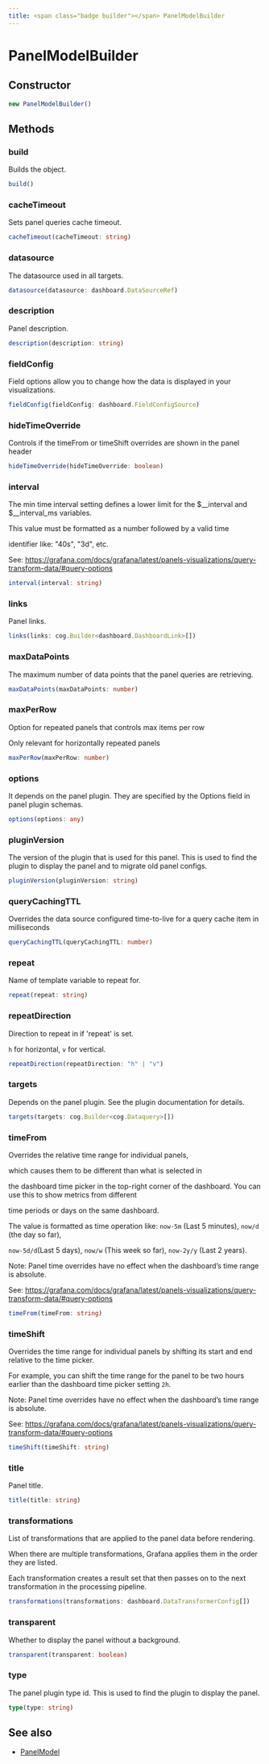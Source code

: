 ```yaml
---
title: <span class="badge builder"></span> PanelModelBuilder
---
```

# <span class="badge builder"></span> PanelModelBuilder

## Constructor

```typescript
new PanelModelBuilder()
```
## Methods

### <span class="badge object-method"></span> build

Builds the object.

```typescript
build()
```

### <span class="badge object-method"></span> cacheTimeout

Sets panel queries cache timeout.

```typescript
cacheTimeout(cacheTimeout: string)
```

### <span class="badge object-method"></span> datasource

The datasource used in all targets.

```typescript
datasource(datasource: dashboard.DataSourceRef)
```

### <span class="badge object-method"></span> description

Panel description.

```typescript
description(description: string)
```

### <span class="badge object-method"></span> fieldConfig

Field options allow you to change how the data is displayed in your visualizations.

```typescript
fieldConfig(fieldConfig: dashboard.FieldConfigSource)
```

### <span class="badge object-method"></span> hideTimeOverride

Controls if the timeFrom or timeShift overrides are shown in the panel header

```typescript
hideTimeOverride(hideTimeOverride: boolean)
```

### <span class="badge object-method"></span> interval

The min time interval setting defines a lower limit for the $__interval and $__interval_ms variables.

This value must be formatted as a number followed by a valid time

identifier like: "40s", "3d", etc.

See: https://grafana.com/docs/grafana/latest/panels-visualizations/query-transform-data/#query-options

```typescript
interval(interval: string)
```

### <span class="badge object-method"></span> links

Panel links.

```typescript
links(links: cog.Builder<dashboard.DashboardLink>[])
```

### <span class="badge object-method"></span> maxDataPoints

The maximum number of data points that the panel queries are retrieving.

```typescript
maxDataPoints(maxDataPoints: number)
```

### <span class="badge object-method"></span> maxPerRow

Option for repeated panels that controls max items per row

Only relevant for horizontally repeated panels

```typescript
maxPerRow(maxPerRow: number)
```

### <span class="badge object-method"></span> options

It depends on the panel plugin. They are specified by the Options field in panel plugin schemas.

```typescript
options(options: any)
```

### <span class="badge object-method"></span> pluginVersion

The version of the plugin that is used for this panel. This is used to find the plugin to display the panel and to migrate old panel configs.

```typescript
pluginVersion(pluginVersion: string)
```

### <span class="badge object-method"></span> queryCachingTTL

Overrides the data source configured time-to-live for a query cache item in milliseconds

```typescript
queryCachingTTL(queryCachingTTL: number)
```

### <span class="badge object-method"></span> repeat

Name of template variable to repeat for.

```typescript
repeat(repeat: string)
```

### <span class="badge object-method"></span> repeatDirection

Direction to repeat in if 'repeat' is set.

`h` for horizontal, `v` for vertical.

```typescript
repeatDirection(repeatDirection: "h" | "v")
```

### <span class="badge object-method"></span> targets

Depends on the panel plugin. See the plugin documentation for details.

```typescript
targets(targets: cog.Builder<cog.Dataquery>[])
```

### <span class="badge object-method"></span> timeFrom

Overrides the relative time range for individual panels,

which causes them to be different than what is selected in

the dashboard time picker in the top-right corner of the dashboard. You can use this to show metrics from different

time periods or days on the same dashboard.

The value is formatted as time operation like: `now-5m` (Last 5 minutes), `now/d` (the day so far),

`now-5d/d`(Last 5 days), `now/w` (This week so far), `now-2y/y` (Last 2 years).

Note: Panel time overrides have no effect when the dashboard’s time range is absolute.

See: https://grafana.com/docs/grafana/latest/panels-visualizations/query-transform-data/#query-options

```typescript
timeFrom(timeFrom: string)
```

### <span class="badge object-method"></span> timeShift

Overrides the time range for individual panels by shifting its start and end relative to the time picker.

For example, you can shift the time range for the panel to be two hours earlier than the dashboard time picker setting `2h`.

Note: Panel time overrides have no effect when the dashboard’s time range is absolute.

See: https://grafana.com/docs/grafana/latest/panels-visualizations/query-transform-data/#query-options

```typescript
timeShift(timeShift: string)
```

### <span class="badge object-method"></span> title

Panel title.

```typescript
title(title: string)
```

### <span class="badge object-method"></span> transformations

List of transformations that are applied to the panel data before rendering.

When there are multiple transformations, Grafana applies them in the order they are listed.

Each transformation creates a result set that then passes on to the next transformation in the processing pipeline.

```typescript
transformations(transformations: dashboard.DataTransformerConfig[])
```

### <span class="badge object-method"></span> transparent

Whether to display the panel without a background.

```typescript
transparent(transparent: boolean)
```

### <span class="badge object-method"></span> type

The panel plugin type id. This is used to find the plugin to display the panel.

```typescript
type(type: string)
```

## See also

 * <span class="badge object-type-interface"></span> [PanelModel](./object-PanelModel.md)
